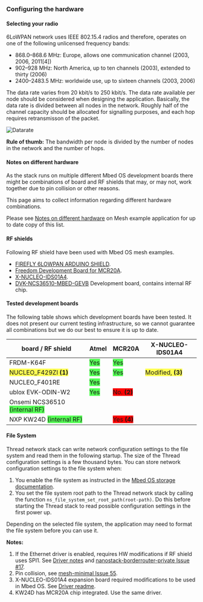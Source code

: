 ### Configuring the hardware

#### Selecting your radio

6LoWPAN network uses IEEE 802.15.4 radios and therefore, operates on one of the following unlicensed
frequency bands:

- 868.0–868.6 MHz: Europe, allows one communication channel (2003, 2006, 2011[4])
- 902–928 MHz: North America, up to ten channels (2003), extended to thirty (2006)
- 2400–2483.5 MHz: worldwide use, up to sixteen channels (2003, 2006)

The data rate varies from 20 kbit/s to 250 kbit/s. The data rate available per node should be considered when designing the application. Basically, the data rate is divided between all nodes in the network. Roughly half of the channel capacity should be allocated for signalling purposes, and each hop requires retransmisson of the packet.

![Datarate](https://s3-us-west-2.amazonaws.com/mbed-os-docs-images/bw.png)

<span class="tips">**Rule of thumb:** The bandwidth per node is divided by the number of nodes in the network and the number of hops.</span>

#### Notes on different hardware

As the stack runs on multiple different Mbed OS development boards there might be combinations of board and RF shields that may, or may not, work together due to pin collision or other reasons.

This page aims to collect information regarding different hardware combinations.

Please see [Notes on different hardware](https://github.com/ARMmbed/mbed-os-example-mesh-minimal/blob/master/Hardware.md) on Mesh example application for up to date copy of this list.

#### RF shields

Following RF shield have been used with Mbed OS mesh examples.

- [FIREFLY 6LOWPAN ARDUINO SHIELD](https://firefly-iot.com/product/firefly-arduino-shield-2-4ghz/).
- [Freedom Development Board for MCR20A](http://www.nxp.com/products/software-and-tools/hardware-development-tools/freedom-development-boards/freedom-development-board-for-mcr20a-wireless-transceiver:FRDM-CR20A).
- [X-NUCLEO-IDS01A4](http://www.st.com/content/st_com/en/products/ecosystems/stm32-open-development-environment/stm32-nucleo-expansion-boards/stm32-ode-connect-hw/x-nucleo-ids01a4.html).
- [DVK-NCS36510-MBED-GEVB](https://os.mbed.com/platforms/NCS36510/) Development board, contains internal RF chip.

#### Tested development boards

The following table shows which development boards have been tested. It does not present our current testing infrastructure, so we cannot guarantee all combinations but we do our best to ensure it is up to date.

| board / RF shield | Atmel | MCR20A | X-NUCLEO-IDS01A4 |
|-------------------|-------|-----|------------------|
| FRDM-K64F | <span style='background-color: #5f5;'>Yes</span> | <span style='background-color: #5f5;'>Yes</span> | |
| <span style='background-color: #ff5;'>NUCLEO_F429ZI **(1)**</span> | <span style='background-color: #5f5;'>Yes</span> | <span style='background-color: #5f5;'>Yes</span> | <span style='background-color: #ff5;'>Modified, **(3)**</span> |
| NUCLEO_F401RE | <span style='background-color: #5f5;'>Yes</span> | | |
| ublox EVK-ODIN-W2 | <span style='background-color: #5f5;'>Yes</span> | <span style='background-color: #f00;'>No. **(2)**</span> | |
| Onsemi NCS36510 <span style='background-color: #5f5;'>(internal RF)</span> | | | |
| NXP KW24D <span style='background-color: #5f5;'>(internal RF)</span> | | <span style='background-color: #f00;'>Yes **(4)**</span> | |

#### File System

Thread network stack can write network configuration settings to the file system and read them in the following startup. The size of the Thread configuration settings is a few thousand bytes. You can store network configuration settings to the file system when:

 1. You enable the file system as instructed in the [Mbed OS storage documentation](/docs/development/apis/storage.html).
 1. You set the file system root path to the Thread network stack by calling the function `ns_file_system_set_root_path(root-path)`. Do this before starting the Thread stack to read possible configuration settings in the first power up.

Depending on the selected file system, the application may need to format the file system before you can use it.

**Notes:**

1. If the Ethernet driver is enabled, requires HW modifications if RF shield uses SPI1. See [Driver notes](https://github.com/ARMmbed/sal-nanostack-driver-stm32-eth) and [nanostack-borderrouter-private Issue #17](https://github.com/ARMmbed/nanostack-border-router-private/issues/17).
2. Pin collision, see [mesh-minimal Issue 55](https://github.com/ARMmbed/mbed-os-example-mesh-minimal/issues/55).
3. X-NUCLEO-IDS01A4 expansion board required modifications to be used in Mbed OS. See [Driver readme](https://github.com/ARMmbed/stm-spirit1-rf-driver).
4. KW24D has MCR20A chip integrated. Use the same driver.
